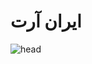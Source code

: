 # ایران آرت
![head](https://github.com/EmpireAbdi/IranArt/assets/105794216/5fdaf272-2e0f-4717-9f20-fb554fce1b8d)
